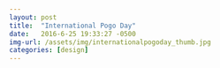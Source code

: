 ```yaml
---
layout: post
title:  "International Pogo Day"
date:   2016-6-25 19:33:27 -0500
img-url: /assets/img/internationalpogoday_thumb.jpg
categories: [design]
---
```


